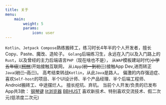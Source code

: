 ```yaml
---
title: 关于
menu:
    main:
        weight: 5
        params:
            icon: user
---
```


`Kotlin`、`Jetpack Compose`熟练搬砖工，练习时长4年半的个人开发者，擅长Copy、Paste、魔改、造轮子。
`Golang`后端练习生，永远在入门以及入门路上的`Rust`，以及曾经的主力后端语言`PHP`（现在啥也不是），
从`WAP`模板建站时代(~~小学五年级~~)(~~[柯林](http://www.kelink.com/)~~)开始接触互联网，
从`iApp`(~~初一到初三~~)接触App Dev,进而转正`Java`(~~初三-高三~~)。
高考结束转战`Kotlin`，从此`Java`是路人。
偏激的内存强迫症、喜欢`Self-host`的项目、半个UI设计师、半个产品经理、半个后端工程师、Android搬砖工、中途摆烂人。
擅长挖坑、弃坑。
当前个人开发/负责的已发布App共3款：
[钢琴键](https://www.coolapk.com/apk/201165)
[lit浏览器](https://www.coolapk.com/apk/249180)
[BBHUST](https://bb.hust.online)
喜欢新技术、特别喜欢交流技术、假二次元(低浓度二次元)